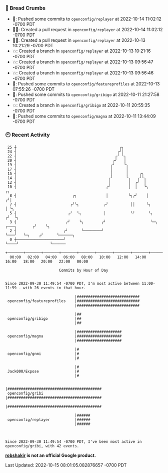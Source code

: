 ### 🍞 Bread Crumbs

 * 🚢: Pushed some commits to `openconfig/replayer` at 2022-10-14 11:02:12 -0700 PDT
 * ✍🏼: Created a pull request in `openconfig/replayer` at 2022-10-14 11:02:12 -0700 PDT
 * ✍🏼: Created a pull request in `openconfig/replayer` at 2022-10-13 10:21:29 -0700 PDT
 * 💥: Created a branch in `openconfig/replayer` at 2022-10-13 10:21:16 -0700 PDT
 * 💥: Created a branch in `openconfig/replayer` at 2022-10-13 09:56:47 -0700 PDT
 * 💥: Created a branch in `openconfig/replayer` at 2022-10-13 09:56:46 -0700 PDT
 * 🚢: Pushed some commits to `openconfig/featureprofiles` at 2022-10-13 07:55:26 -0700 PDT
 * 🚢: Pushed some commits to `openconfig/gribigo` at 2022-10-11 21:27:58 -0700 PDT
 * 💥: Created a branch in `openconfig/gribigo` at 2022-10-11 20:55:35 -0700 PDT
 * 🚢: Pushed some commits to `openconfig/magna` at 2022-10-11 13:44:09 -0700 PDT

### 🕘 Recent Activity
```
 25 ┼                                              ╭╮
 24 ┤                                             ╭╯│
 22 ┤                                            ╭╯ ╰╮
 20 ┤                                           ╭╯   │
 19 ┤                                          ╭╯    ╰╮
 17 ┤                                          │      │
 15 ┤                                          │      │     ╭╮
 14 ┤                                         ╭╯      ╰╮   ╭╯╰╮
 12 ┤                                         │        │  ╭╯  │
 10 ┤                                        ╭╯        │  │   ╰╮                      ╭╮
  8 ┤                         ╭╮             │         ╰╮╭╯    │                     ╭╯│
  7 ┤                        ╭╯╰╮           ╭╯          ││     ╰╮                    │ ╰╮
  5 ┤                       ╭╯  ╰╮          │           ╰╯      ╰╮                  ╭╯  ╰╮
  3 ┤                      ╭╯    ╰╮        ╭╯                    ╰─╮   ╭───╮       ╭╯    ╰╮
  2 ┤                     ╭╯      ╰────────╯                       ╰───╯   ╰─╮    ╭╯      ╰──────╮
  0 ┼─────────────────────╯                                                  ╰────╯              ╰──────
    +───────+───────+───────+───────+───────+───────+───────+───────+───────+───────+───────+───────+────
  00:00   02:00   04:00   06:00   08:00   10:00   12:00   14:00   16:00   18:00   20:00   22:00   00:00   

						Commits by Hour of Day


Since 2022-09-30 11:49:54 -0700 PDT, I'm most active between 11:00-11:59 - with 26 events in that hour.

```



```
                               |############################
 openconfig/featureprofiles    |############################
                               |############################

                               |##
 openconfig/gribigo            |##
                               |##

                               |####################
 openconfig/magna              |####################
                               |####################

                               |#
 openconfig/gnmi               |#
                               |#

                               |#
 Jack000/Expose                |#
                               |#

                               |##########################################
 openconfig/gribi              |##########################################
                               |##########################################

                               |######
 openconfig/replayer           |######
                               |######



Since 2022-09-30 11:49:54 -0700 PDT, I've been most active in openconfig/gribi, with 42 events.

```
**[robshakir](mailto:robjs@google.com) is not an official Google product.**  


Last Updated: 2022-10-15 08:01:05.082876657 -0700 PDT
